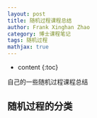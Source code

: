 ```yaml
---
layout: post
title: 随机过程课程总结
author: Frank Xinghan Zhao
category: 博士课程笔记
tags: 随机过程
mathjax: true
---
```


* content
{:toc}


自己的一些随机过程课程总结








## 随机过程的分类




